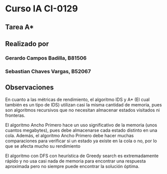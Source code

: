 # Curso IA CI-0129

## Tarea A*


## Realizado por

### Gerardo Campos Badilla, B81506

### Sebastian Chaves Vargas, B52067

## Observaciones

En cuanto a las métricas de rendimiento, el algoritmo IDS y A* (El cual también es un tipo de IDS) utilizan casi la misma cantidad de memoria, pues son algoritmos recursivos que no necesitan almacenar estados visitados ni fronteras.

El algoritmo Ancho Primero hace un uso significativo de la memoria (unos cuantos megabytes), pues debe almacenarse cada estado distinto en una cola. Además, el algoritmo Ancho Primero debe hacer muchas comparaciones para verificar si un estado ya existe en la cola o no, por lo que se afecta mucho su rendimiento

El algoritmo con DFS con heurística de Greedy search es extremadamente rápido y no usa casi nada de memoria para encontrar una respuesta aproximada pero no siempre puede encontrar la solución óptima.
